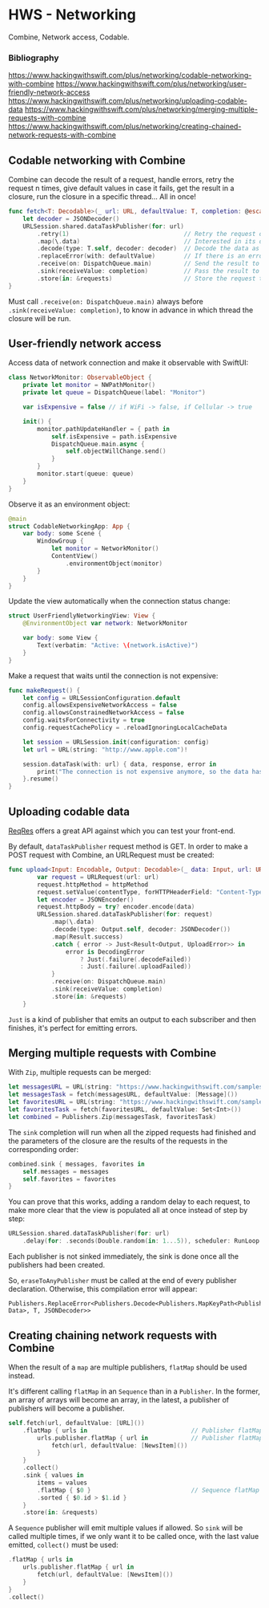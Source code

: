 # HWS - Networking

Combine, Network access, Codable.

### Bibliography

https://www.hackingwithswift.com/plus/networking/codable-networking-with-combine
https://www.hackingwithswift.com/plus/networking/user-friendly-network-access
https://www.hackingwithswift.com/plus/networking/uploading-codable-data
https://www.hackingwithswift.com/plus/networking/merging-multiple-requests-with-combine
https://www.hackingwithswift.com/plus/networking/creating-chained-network-requests-with-combine

## Codable networking with Combine

Combine can decode the result of a request, handle errors, retry the request n times, give default values in case it fails, get the result in a closure, run the closure in a specific thread... All in once!

```swift
func fetch<T: Decodable>(_ url: URL, defaultValue: T, completion: @escaping (T) -> Void) {
    let decoder = JSONDecoder()
    URLSession.shared.dataTaskPublisher(for: url)
        .retry(1)                                // Retry the request only once, if it fails.
        .map(\.data)                             // Interested in its data only.
        .decode(type: T.self, decoder: decoder)  // Decode the data as the given Decodable.
        .replaceError(with: defaultValue)        // If there is an error, return a default value.
        .receive(on: DispatchQueue.main)         // Send the result to the main thread.
        .sink(receiveValue: completion)          // Pass the result to a closure.
        .store(in: &requests)                    // Store the request to keep it alive.
}
```

Must call `.receive(on: DispatchQueue.main)` always before `.sink(receiveValue: completion)`, to know in advance in which thread the closure will be run.

## User-friendly network access

Access data of network connection and make it observable with SwiftUI:

```swift
class NetworkMonitor: ObservableObject {
    private let monitor = NWPathMonitor()
    private let queue = DispatchQueue(label: "Monitor")

    var isExpensive = false // if WiFi -> false, if Cellular -> true

    init() {
        monitor.pathUpdateHandler = { path in
            self.isExpensive = path.isExpensive
            DispatchQueue.main.async {
                self.objectWillChange.send()
            }
        }
        monitor.start(queue: queue)
    }
}
```

Observe it as an environment object:

```swift
@main
struct CodableNetworkingApp: App {
    var body: some Scene {
        WindowGroup {
            let monitor = NetworkMonitor()
            ContentView()
                .environmentObject(monitor)
        }
    }
}
```

Update the view automatically when the connection status change:

```swift
struct UserFriendlyNetworkingView: View {
    @EnvironmentObject var network: NetworkMonitor

    var body: some View {
        Text(verbatim: "Active: \(network.isActive)")
    }
}
```

Make a request that waits until the connection is not expensive:

```swift
func makeRequest() {
    let config = URLSessionConfiguration.default
    config.allowsExpensiveNetworkAccess = false
    config.allowsConstrainedNetworkAccess = false
    config.waitsForConnectivity = true
    config.requestCachePolicy = .reloadIgnoringLocalCacheData

    let session = URLSession.init(configuration: config)
    let url = URL(string: "http://www.apple.com")!

    session.dataTask(with: url) { data, response, error in
        print("The connection is not expensive anymore, so the data has been fetched!")
    }.resume()
}
```

## Uploading codable data

[ReqRes](https://reqres.in) offers a great API against which you can test your front-end.

By default, `dataTaskPublisher` request method is GET. In order to make a POST request with Combine, an URLRequest must be created:

```swift
func upload<Input: Encodable, Output: Decodable>(_ data: Input, url: URL, httpMethod: String = "POST", contentType: String = "application/json", completion: @escaping (Result<Output, UploadError>) -> Void) {
        var request = URLRequest(url: url)
        request.httpMethod = httpMethod
        request.setValue(contentType, forHTTPHeaderField: "Content-Type")
        let encoder = JSONEncoder()
        request.httpBody = try? encoder.encode(data)
        URLSession.shared.dataTaskPublisher(for: request)
            .map(\.data)
            .decode(type: Output.self, decoder: JSONDecoder())
            .map(Result.success)
            .catch { error -> Just<Result<Output, UploadError>> in
                error is DecodingError
                    ? Just(.failure(.decodeFailed))
                    : Just(.failure(.uploadFailed))
            }
            .receive(on: DispatchQueue.main)
            .sink(receiveValue: completion)
            .store(in: &requests)
    }
```

`Just` is a kind of publisher that emits an output to each subscriber and then finishes, it's perfect for emitting errors.

## Merging multiple requests with Combine

With `Zip`, multiple requests can be merged:

```swift
let messagesURL = URL(string: "https://www.hackingwithswift.com/samples/user-messages.json")!
let messagesTask = fetch(messagesURL, defaultValue: [Message]())
let favoritesURL = URL(string: "https://www.hackingwithswift.com/samples/user-favorites.json")!
let favoritesTask = fetch(favoritesURL, defaultValue: Set<Int>())
let combined = Publishers.Zip(messagesTask, favoritesTask)
```

The `sink` completion will run when all the zipped requests had finished and the parameters of the closure are the results of the requests in the corresponding order: 

```swift
combined.sink { messages, favorites in
    self.messages = messages
    self.favorites = favorites
}
```

You can prove that this works, adding a random delay to each request, to make more clear that the view is populated all at once instead of step by step:

```swift
URLSession.shared.dataTaskPublisher(for: url)
    .delay(for: .seconds(Double.random(in: 1...5)), scheduler: RunLoop.main)
```

Each publisher is not sinked immediately, the sink is done once all the publishers had been created.

So, `eraseToAnyPublisher` must be called at the end of every publisher declaration. Otherwise, this compilation error will appear:

```
Publishers.ReplaceError<Publishers.Decode<Publishers.MapKeyPath<Publishers.Retry<URLSession.DataTaskPublisher>, Data>, T, JSONDecoder>>
```

## Creating chaining network requests with Combine

When the result of a `map` are multiple publishers, `flatMap` should be used instead.

It's different calling `flatMap` in an `Sequence` than in a `Publisher`. In the former, an array of arrays will become an array, in the latest, a publisher of publishers will become a publisher.

```swift
self.fetch(url, defaultValue: [URL]())
    .flatMap { urls in                             // Publisher flatMap
        urls.publisher.flatMap { url in            // Publisher flatMap
            fetch(url, defaultValue: [NewsItem]())
        }
    }
    .collect()
    .sink { values in
        items = values
        .flatMap { $0 }                            // Sequence flatMap
        .sorted { $0.id > $1.id }
    }
    .store(in: &requests)
```

A `Sequence` publisher will emit multiple values if allowed. So `sink` will be called multiple times, if we only want it to be called once, with the last value emitted, `collect()` must be used:
```swift
.flatMap { urls in
    urls.publisher.flatMap { url in
        fetch(url, defaultValue: [NewsItem]())
    }
}
.collect()
```
